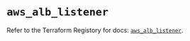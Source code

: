 # `aws_alb_listener`

Refer to the Terraform Registory for docs: [`aws_alb_listener`](https://registry.terraform.io/providers/hashicorp/aws/5.17.0/docs/resources/alb_listener).
